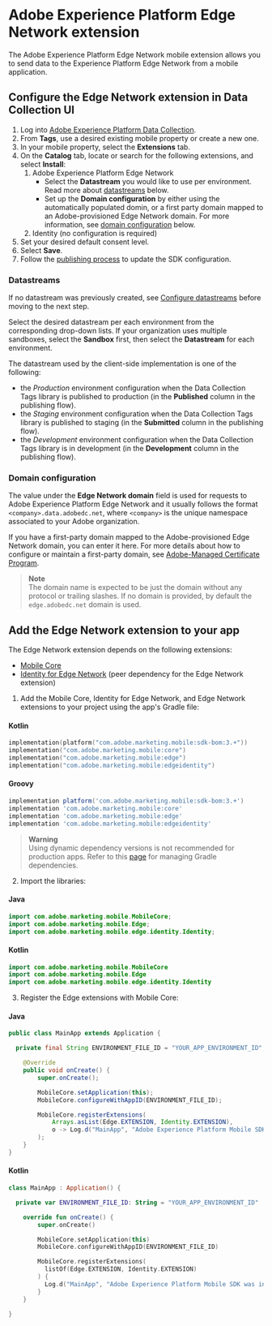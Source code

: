 # Adobe Experience Platform Edge Network extension

The Adobe Experience Platform Edge Network mobile extension allows you to send data to the Experience Platform Edge Network from a mobile application.

## Configure the Edge Network extension in Data Collection UI
1. Log into [Adobe Experience Platform Data Collection](https://experience.adobe.com/data-collection).
2. From **Tags**, use a desired existing mobile property or create a new one.
3. In your mobile property, select the **Extensions** tab.
4. On the **Catalog** tab, locate or search for the following extensions, and select **Install**:
   1. Adobe Experience Platform Edge Network
      * Select the **Datastream** you would like to use per environment. Read more about [datastreams](#datastreams) below.
      * Set up the **Domain configuration** by either using the automatically populated domin, or a first party domain mapped to an Adobe-provisioned Edge Network domain. For more information, see [domain configuration](#domain-configuration) below.
   2. Identity (no configuration is required)
5. Set your desired default consent level.
6. Select **Save**.
7. Follow the [publishing process](https://developer.adobe.com/client-sdks/documentation/getting-started/create-a-mobile-property/#publish-the-configuration) to update the SDK configuration.

### Datastreams

If no datastream was previously created, see [Configure datastreams](https://developer.adobe.com/client-sdks/documentation/getting-started/configure-datastreams/) before moving to the next step.

Select the desired datastream per each environment from the corresponding drop-down lists. If your organization uses multiple sandboxes, select the **Sandbox** first, then select the **Datastream** for each environment.

The datastream used by the client-side implementation is one of the following:

- the _Production_ environment configuration when the Data Collection Tags library is published to production (in the **Published** column in the publishing flow).
- the _Staging_ environment configuration when the Data Collection Tags library is published to staging (in the **Submitted** column in the publishing flow).
- the _Development_ environment configuration when the Data Collection Tags library is in development (in the **Development** column in the publishing flow).

### Domain configuration

The value under the **Edge Network domain** field is used for requests to Adobe Experience Platform Edge Network and it usually follows the format `<company>.data.adobedc.net`, where `<company>` is the unique namespace associated to your Adobe organization.

If you have a first-party domain mapped to the Adobe-provisioned Edge Network domain, you can enter it here. For more details about how to configure or maintain a first-party domain, see [Adobe-Managed Certificate Program](https://experienceleague.adobe.com/docs/core-services/interface/administration/ec-cookies/cookies-first-party.html?lang=en#adobe-managed-certificate-program).

> **Note**  
> The domain name is expected to be just the domain without any protocol or trailing slashes. If no domain is provided, by default the `edge.adobedc.net` domain is used.

## Add the Edge Network extension to your app

The Edge Network extension depends on the following extensions:
* [Mobile Core](https://github.com/adobe/aepsdk-core-android)
* [Identity for Edge Network](https://github.com/adobe/aepsdk-edgeidentity-android) (peer dependency for the Edge Network extension)

1. Add the Mobile Core, Identity for Edge Network, and Edge Network extensions to your project using the app's Gradle file:

#### Kotlin

```kotlin
implementation(platform("com.adobe.marketing.mobile:sdk-bom:3.+"))
implementation("com.adobe.marketing.mobile:core")
implementation("com.adobe.marketing.mobile:edge")
implementation("com.adobe.marketing.mobile:edgeidentity")
```

#### Groovy

```groovy
implementation platform('com.adobe.marketing.mobile:sdk-bom:3.+')
implementation 'com.adobe.marketing.mobile:core'
implementation 'com.adobe.marketing.mobile:edge'
implementation 'com.adobe.marketing.mobile:edgeidentity'
```

> **Warning**  
> Using dynamic dependency versions is not recommended for production apps. Refer to this [page](https://github.com/adobe/aepsdk-core-android/blob/main/Documentation/MobileCore/gradle-dependencies.md) for managing Gradle dependencies.

2. Import the libraries:
#### Java
```java
import com.adobe.marketing.mobile.MobileCore;
import com.adobe.marketing.mobile.Edge;
import com.adobe.marketing.mobile.edge.identity.Identity;
```

#### Kotlin
```kotlin
import com.adobe.marketing.mobile.MobileCore
import com.adobe.marketing.mobile.Edge
import com.adobe.marketing.mobile.edge.identity.Identity
```

3. Register the Edge extensions with Mobile Core:

#### Java
```java
public class MainApp extends Application {

  private final String ENVIRONMENT_FILE_ID = "YOUR_APP_ENVIRONMENT_ID";

	@Override
	public void onCreate() {
		super.onCreate();

		MobileCore.setApplication(this);
		MobileCore.configureWithAppID(ENVIRONMENT_FILE_ID);

		MobileCore.registerExtensions(
			Arrays.asList(Edge.EXTENSION, Identity.EXTENSION),
			o -> Log.d("MainApp", "Adobe Experience Platform Mobile SDK was initialized.")
		);
	}
}
```

#### Kotlin
```kotlin
class MainApp : Application() {

  private var ENVIRONMENT_FILE_ID: String = "YOUR_APP_ENVIRONMENT_ID"

    override fun onCreate() {
        super.onCreate()

        MobileCore.setApplication(this)
        MobileCore.configureWithAppID(ENVIRONMENT_FILE_ID)

        MobileCore.registerExtensions(
          listOf(Edge.EXTENSION, Identity.EXTENSION)
        ) {
          Log.d("MainApp", "Adobe Experience Platform Mobile SDK was initialized")
        }
    }

}
```
